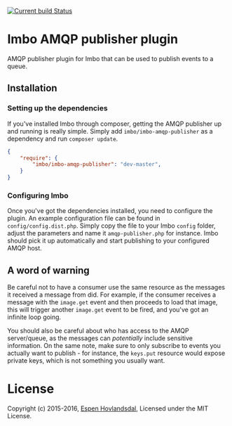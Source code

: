 [![Current build Status](https://secure.travis-ci.org/imbo/imbo-amqp-publisher.png)](http://travis-ci.org/imbo/imbo-amqp-publisher)

# Imbo AMQP publisher plugin
AMQP publisher plugin for Imbo that can be used to publish events to a queue.

## Installation
### Setting up the dependencies
If you've installed Imbo through composer, getting the AMQP publisher up and running is really simple. Simply add `imbo/imbo-amqp-publisher` as a dependency and run `composer update`.

```json
{
    "require": {
        "imbo/imbo-amqp-publisher": "dev-master",
    }
}
```

### Configuring Imbo
Once you've got the dependencies installed, you need to configure the plugin. An example configuration file can be found in `config/config.dist.php`. Simply copy the file to your Imbo `config` folder, adjust the parameters and name it `amqp-publisher.php` for instance. Imbo should pick it up automatically and start publishing to your configured AMQP host.

## A word of warning
Be careful not to have a consumer use the same resource as the messages it received a message from did. For example, if the consumer receives a message with the `image.get` event and then proceeds to load that image, this will trigger another `image.get` event to be fired, and you've got an infinite loop going.

You should also be careful about who has access to the AMQP server/queue, as the messages can *potentially* include sensitive information. On the same note, make sure to only subscribe to events you actually want to publish - for instance, the `keys.put` resource would expose private keys, which is not something you usually want.

# License
Copyright (c) 2015-2016, [Espen Hovlandsdal](mailto:espen@hovlandsdal.com), Licensed under the MIT License.

